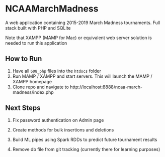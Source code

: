 # NCAAMarchMadness

A web application containing 2015-2019 March Madness tournaments. Full stack built with PHP and SQLite

Note that XAMPP (MAMP for Mac) or equivalent web server solution is needed to run this application

## How to Run

1. Have all `608_php` files into the `htdocs` folder
2. Run MAMP / XAMPP and start servers. This will launch the MAMP / XAMPP homepage
3. Clone repo and navigate to http://localhost:8888/ncaa-march-madness/index.php

## Next Steps

1. Fix password authentication on Admin page

2. Create methods for bulk insertions and deletions

3. Build ML pipes using Spark RDDs to predict future tournament results

4. Remove db file from git tracking (currently there for learning purposes)
